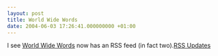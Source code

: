 ```yaml
---
layout: post
title: World Wide Words
date: 2004-06-03 17:26:41.000000000 +01:00
---
```

<p>I see <a href="https://www.worldwidewords.org">World Wide Words</a> now has an RSS feed (in fact two).<a href="https://www.worldwidewords.org/rss/updates.xml">RSS Updates</a></p>
